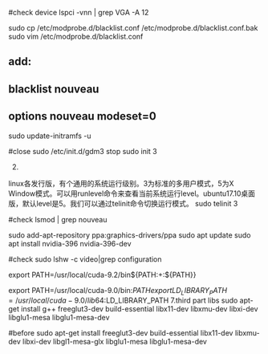 #check device
lspci -vnn | grep VGA -A 12

sudo cp /etc/modprobe.d/blacklist.conf /etc/modprobe.d/blacklist.conf.bak
sudo vim /etc/modprobe.d/blacklist.conf
## add:
## blacklist nouveau
## options nouveau modeset=0
sudo update-initramfs -u

#close
sudo /etc/init.d/gdm3 stop
sudo init 3

2.
linux各发行版，有个通用的系统运行级别。3为标准的多用户模式，5为X Window模式。可以用runlevel命令来查看当前系统运行level。ubuntu17.10桌面版，默认level是5。我们可以通过telinit命令切换运行模式。
sudo telinit 3


#check
lsmod | grep nouveau



sudo add-apt-repository ppa:graphics-drivers/ppa
sudo apt update
sudo apt install nvidia-396 nvidia-396-dev

#check
sudo lshw -c video|grep configuration


export PATH=/usr/local/cuda-9.2/bin${PATH:+:${PATH}}

export PATH=/usr/local/cuda-9.0/bin:$PATH
export LD_LIBRARY_PATH=/usr/local/cuda-9.0/lib64:$LD_LIBRARY_PATH
7.third part libs
sudo apt-get install g++ freeglut3-dev build-essential libx11-dev libxmu-dev libxi-dev libglu1-mesa libglu1-mesa-dev

#before
sudo apt-get install freeglut3-dev build-essential libx11-dev libxmu-dev libxi-dev libgl1-mesa-glx libglu1-mesa libglu1-mesa-dev